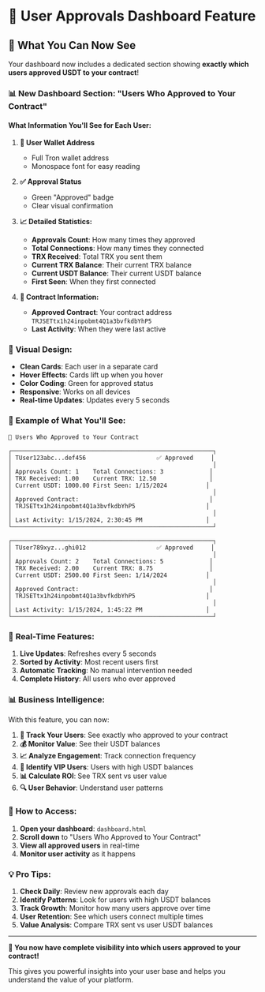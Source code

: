 # 👥 User Approvals Dashboard Feature

## 🎯 What You Can Now See

Your dashboard now includes a dedicated section showing **exactly which users approved USDT to your contract**!

### 📊 **New Dashboard Section: "Users Who Approved to Your Contract"**

#### **What Information You'll See for Each User:**

1. **👤 User Wallet Address**
   - Full Tron wallet address
   - Monospace font for easy reading

2. **✅ Approval Status**
   - Green "Approved" badge
   - Clear visual confirmation

3. **📈 Detailed Statistics:**
   - **Approvals Count**: How many times they approved
   - **Total Connections**: How many times they connected
   - **TRX Received**: Total TRX you sent them
   - **Current TRX Balance**: Their current TRX balance
   - **Current USDT Balance**: Their current USDT balance
   - **First Seen**: When they first connected

4. **🎯 Contract Information:**
   - **Approved Contract**: Your contract address `TRJSETtx1h24inpobmt4Q1a3bvfkdbYhP5`
   - **Last Activity**: When they were last active

### 🎨 **Visual Design:**
- **Clean Cards**: Each user in a separate card
- **Hover Effects**: Cards lift up when you hover
- **Color Coding**: Green for approved status
- **Responsive**: Works on all devices
- **Real-time Updates**: Updates every 5 seconds

### 📱 **Example of What You'll See:**

```
👥 Users Who Approved to Your Contract

┌─────────────────────────────────────────────────────────┐
│ TUser123abc...def456                    ✅ Approved     │
│                                                         │
│ Approvals Count: 1    Total Connections: 3             │
│ TRX Received: 1.00    Current TRX: 12.50               │
│ Current USDT: 1000.00 First Seen: 1/15/2024           │
│                                                         │
│ Approved Contract:                                     │
│ TRJSETtx1h24inpobmt4Q1a3bvfkdbYhP5                    │
│                                                         │
│ Last Activity: 1/15/2024, 2:30:45 PM                  │
└─────────────────────────────────────────────────────────┘

┌─────────────────────────────────────────────────────────┐
│ TUser789xyz...ghi012                    ✅ Approved     │
│                                                         │
│ Approvals Count: 2    Total Connections: 5             │
│ TRX Received: 2.00    Current TRX: 8.75                │
│ Current USDT: 2500.00 First Seen: 1/14/2024           │
│                                                         │
│ Approved Contract:                                     │
│ TRJSETtx1h24inpobmt4Q1a3bvfkdbYhP5                    │
│                                                         │
│ Last Activity: 1/15/2024, 1:45:22 PM                  │
└─────────────────────────────────────────────────────────┘
```

### 🔄 **Real-Time Features:**

1. **Live Updates**: Refreshes every 5 seconds
2. **Sorted by Activity**: Most recent users first
3. **Automatic Tracking**: No manual intervention needed
4. **Complete History**: All users who ever approved

### 📊 **Business Intelligence:**

With this feature, you can now:

1. **👥 Track Your Users**: See exactly who approved to your contract
2. **💰 Monitor Value**: See their USDT balances
3. **📈 Analyze Engagement**: Track connection frequency
4. **🎯 Identify VIP Users**: Users with high USDT balances
5. **📊 Calculate ROI**: See TRX sent vs user value
6. **🔍 User Behavior**: Understand user patterns

### 🚀 **How to Access:**

1. **Open your dashboard**: `dashboard.html`
2. **Scroll down** to "Users Who Approved to Your Contract"
3. **View all approved users** in real-time
4. **Monitor user activity** as it happens

### 💡 **Pro Tips:**

1. **Check Daily**: Review new approvals each day
2. **Identify Patterns**: Look for users with high USDT balances
3. **Track Growth**: Monitor how many users approve over time
4. **User Retention**: See which users connect multiple times
5. **Value Analysis**: Compare TRX sent vs user USDT balances

---

**🎉 You now have complete visibility into which users approved to your contract!**

This gives you powerful insights into your user base and helps you understand the value of your platform.
